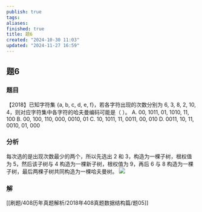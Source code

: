 ```yaml
---
publish: true
tags: 
aliases: 
finished: true
title: 题6
created: "2024-10-30 11:03"
updated: "2024-11-27 16:59"
---
```

## 题6
### 题目
【2018】已知字符集 {a, b, c, d, e, f}，若各字符出现的次数分别为 6, 3, 8, 2, 10, 4，则对应字符集中各字符的哈夫曼编码可能是（ ）。
A. 00, 1011, 01, 1010, 11, 100
B. 00, 100, 110, 000, 0010, 01
C. 10, 1011, 11, 0011, 00, 010
D. 0011, 10, 11, 0010, 01, 000
### 分析
每次选的是出现次数最少的两个，所以先选出 2 和 3，构造为一棵子树，根权值为 5，然后该子树与 4 构造为一棵新子树，根权值为 9，再后 6 与 8 构造为一棵子树，最后两棵子树共同构造为一棵哈夫曼树。
![](https://img.hwenyi.live/202411280059027.webp)
### 解
[[刷题/408历年真题解析/2018年408真题数据结构篇/题05]]